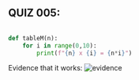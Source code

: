 ## QUIZ 005:

```.py

def tableM(n):
    for i in range(0,10):
        print(f"{n} x {i} = {n*i}")
```

Evidence that it works:
![evidence](https://user-images.githubusercontent.com/88994602/139363345-cf655418-343c-45de-8f81-1ac15e3c17cc.png)

